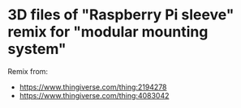 # 3D files of "Raspberry Pi sleeve" remix for "modular mounting system"

Remix from:
 - https://www.thingiverse.com/thing:2194278
 - https://www.thingiverse.com/thing:4083042
